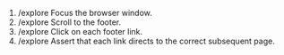 1. /explore Focus the browser window.
2. /explore Scroll to the footer.
3. /explore Click on each footer link.
4. /explore Assert that each link directs to the correct subsequent page.